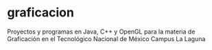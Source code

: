 # graficacion

Proyectos y programas en Java, C++ y OpenGL para la materia de Graficación en el Tecnológico Nacional de México Campus La Laguna
